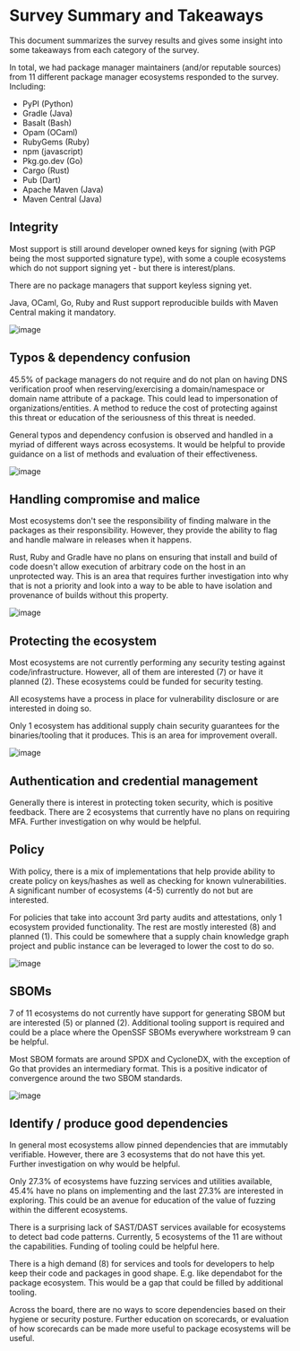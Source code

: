 # Survey Summary and Takeaways

This document summarizes the survey results and gives some insight into some
takeaways from each category of the survey.

In total, we had package manager maintainers (and/or reputable sources) from 11
different package manager ecosystems responded to the survey. Including:

-   PyPI (Python)
-   Gradle (Java)
-   Basalt (Bash)
-   Opam (OCaml)
-   RubyGems (Ruby)
-   npm (javascript)
-   Pkg.go.dev (Go)
-   Cargo (Rust)
-   Pub (Dart)
-   Apache Maven (Java)
-   Maven Central (Java)

## Integrity

Most support is still around developer owned keys for signing (with PGP being
the most supported signature type), with some a couple ecosystems which do not
support signing yet - but there is interest/plans.

There are no package managers that support keyless signing yet.

Java, OCaml, Go, Ruby and Rust support reproducible builds with Maven Central
making it mandatory.

![image](https://user-images.githubusercontent.com/3060102/220680128-180c076c-31de-4f32-884e-7c2de8137dc0.png)

## Typos & dependency confusion

45.5% of package managers do not require and do not plan on having DNS
verification proof when reserving/exercising a domain/namespace or domain name
attribute of a package. This could lead to impersonation of
organizations/entities. A method to reduce the cost of protecting against this
threat or education of the seriousness of this threat is needed.

General typos and dependency confusion is observed and handled in a myriad of
different ways across ecosystems. It would be helpful to provide guidance on a
list of methods and evaluation of their effectiveness.

![image](https://user-images.githubusercontent.com/3060102/220680273-500cc331-728b-48e6-a8e6-8c5fd131b57a.png)

## Handling compromise and malice

Most ecosystems don't see the responsibility of finding malware in the packages
as their responsibility. However, they provide the ability to flag and handle
malware in releases when it happens.

Rust, Ruby and Gradle have no plans on ensuring that install and build of code
doesn't allow execution of arbitrary code on the host in an unprotected way.
This is an area that requires further investigation into why that is not a
priority and look into a way to be able to have isolation and provenance of
builds without this property.

![image](https://user-images.githubusercontent.com/3060102/220681554-3b469808-3fdd-441e-b91c-0cf060461af2.png)

## Protecting the ecosystem

Most ecosystems are not currently performing any security testing against 
code/infrastructure. However, all of them are interested (7) or have it planned
(2). These ecosystems could be funded for security testing.

All ecosystems have a process in place for vulnerability disclosure or are
interested in doing so.

Only 1 ecosystem has additional supply chain security guarantees for the
binaries/tooling that it produces. This is an area for improvement overall.

![image](https://user-images.githubusercontent.com/3060102/220682148-2d488135-4695-41b5-a6ab-e5f85883f612.png)

## Authentication and credential management

Generally there is interest in protecting token security, which is positive
feedback. There are 2 ecosystems that currently have no plans on requiring MFA.
Further investigation on why would be helpful.

## Policy

With policy, there is a mix of implementations that help provide ability to
create policy on keys/hashes as well as checking for known vulnerabilities. A
significant number of ecosystems (4-5) currently do not but are interested.

For policies that take into account 3rd party audits and attestations, only 1
ecosystem provided functionality. The rest are mostly interested (8) and planned
(1). This could be somewhere that a supply chain knowledge graph project and
public instance can be leveraged to lower the cost to do so.

![image](https://user-images.githubusercontent.com/3060102/220683454-3d685cb4-861a-498c-b3b9-6fbde42b7d3a.png)

## SBOMs

7 of 11 ecosystems do not currently have support for generating SBOM but are
interested (5) or planned (2). Additional tooling support is required and could
be a place where the OpenSSF SBOMs everywhere workstream 9 can be helpful.

Most SBOM formats are around SPDX and CycloneDX, with the exception of Go 
that provides an intermediary format. This is a positive indicator of
convergence around the two SBOM standards.

![image](https://user-images.githubusercontent.com/3060102/220681004-a45e2790-aa2a-45fc-8262-3bb36a183897.png)


## Identify / produce good dependencies

In general most ecosystems allow pinned dependencies that are immutably
verifiable. However, there are 3 ecosystems that do not have this yet. Further
investigation on why would be helpful.

Only 27.3% of ecosystems have fuzzing services and utilities available, 45.4%
have no plans on implementing and the last 27.3% are interested in exploring.
This could be an avenue for education of the value of fuzzing within the
different ecosystems.

There is a surprising lack of SAST/DAST services available for ecosystems to
detect bad code patterns. Currently, 5 ecosystems of the 11 are without the
capabilities. Funding of tooling could be helpful here.

There is a high demand (8) for services and tools for developers to help keep
their code and packages in good shape. E.g. like dependabot for the package
ecosystem. This would be a gap that could be filled by additional tooling.

Across the board, there are no ways to score dependencies based on their
hygiene or security posture. Further education on scorecards, or evaluation of
how scorecards can be made more useful to package ecosystems will be useful.
